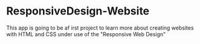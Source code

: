 # ResponsiveDesign-Website
This app is going to be  af irst project to learn more about creating websites with HTML and CSS under use of  the "Responsive Web Design"

